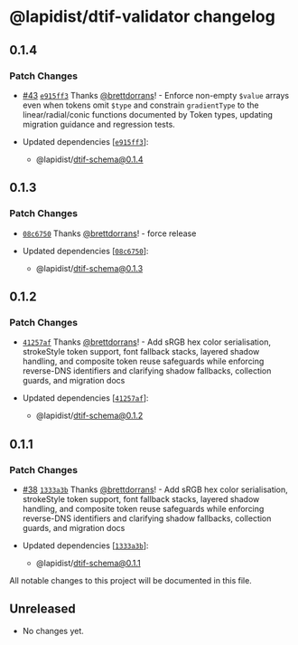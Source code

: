 # @lapidist/dtif-validator changelog

## 0.1.4

### Patch Changes

- [#43](https://github.com/bylapidist/dtif/pull/43) [`e915ff3`](https://github.com/bylapidist/dtif/commit/e915ff3d8945280fe99eaefb82728872557c5678) Thanks [@brettdorrans](https://github.com/brettdorrans)! - Enforce non-empty `$value` arrays even when tokens omit `$type` and constrain `gradientType` to the linear/radial/conic functions documented by Token types, updating migration guidance and regression tests.

- Updated dependencies [[`e915ff3`](https://github.com/bylapidist/dtif/commit/e915ff3d8945280fe99eaefb82728872557c5678)]:
  - @lapidist/dtif-schema@0.1.4

## 0.1.3

### Patch Changes

- [`08c6750`](https://github.com/bylapidist/dtif/commit/08c6750655ca8f5908e199b2fb4e0e9801be3788) Thanks [@brettdorrans](https://github.com/brettdorrans)! - force release

- Updated dependencies [[`08c6750`](https://github.com/bylapidist/dtif/commit/08c6750655ca8f5908e199b2fb4e0e9801be3788)]:
  - @lapidist/dtif-schema@0.1.3

## 0.1.2

### Patch Changes

- [`41257af`](https://github.com/bylapidist/dtif/commit/41257af19b8999d719fc56a5ae6d8ba3bda90362) Thanks [@brettdorrans](https://github.com/brettdorrans)! - Add sRGB hex color serialisation, strokeStyle token support, font fallback stacks, layered shadow handling, and composite token reuse safeguards while enforcing reverse-DNS identifiers and clarifying shadow fallbacks, collection guards, and migration docs

- Updated dependencies [[`41257af`](https://github.com/bylapidist/dtif/commit/41257af19b8999d719fc56a5ae6d8ba3bda90362)]:
  - @lapidist/dtif-schema@0.1.2

## 0.1.1

### Patch Changes

- [#38](https://github.com/bylapidist/dtif/pull/38) [`1333a3b`](https://github.com/bylapidist/dtif/commit/1333a3b8caa1532aa86cafc4b0399e1a19a1baaf) Thanks [@brettdorrans](https://github.com/brettdorrans)! - Add sRGB hex color serialisation, strokeStyle token support, font fallback stacks, layered shadow handling, and composite token reuse safeguards while enforcing reverse-DNS identifiers and clarifying shadow fallbacks, collection guards, and migration docs

- Updated dependencies [[`1333a3b`](https://github.com/bylapidist/dtif/commit/1333a3b8caa1532aa86cafc4b0399e1a19a1baaf)]:
  - @lapidist/dtif-schema@0.1.1

All notable changes to this project will be documented in this file.

## Unreleased

- No changes yet.
